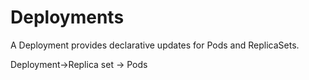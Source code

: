# Deployments

A Deployment provides declarative updates for Pods and ReplicaSets.

Deployment->Replica set -> Pods

